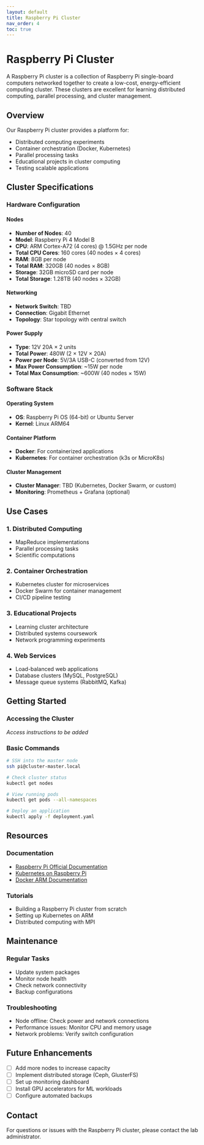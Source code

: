 ```yaml
---
layout: default
title: Raspberry Pi Cluster
nav_order: 4
toc: true
---
```


# Raspberry Pi Cluster

A Raspberry Pi cluster is a collection of Raspberry Pi single-board computers networked together to create a low-cost, energy-efficient computing cluster. These clusters are excellent for learning distributed computing, parallel processing, and cluster management.

## Overview

Our Raspberry Pi cluster provides a platform for:
- Distributed computing experiments
- Container orchestration (Docker, Kubernetes)
- Parallel processing tasks
- Educational projects in cluster computing
- Testing scalable applications

## Cluster Specifications

### Hardware Configuration

#### Nodes
- **Number of Nodes**: 40
- **Model**: Raspberry Pi 4 Model B
- **CPU**: ARM Cortex-A72 (4 cores) @ 1.5GHz per node
- **Total CPU Cores**: 160 cores (40 nodes × 4 cores)
- **RAM**: 8GB per node
- **Total RAM**: 320GB (40 nodes × 8GB)
- **Storage**: 32GB microSD card per node
- **Total Storage**: 1.28TB (40 nodes × 32GB)

#### Networking
- **Network Switch**: TBD
- **Connection**: Gigabit Ethernet
- **Topology**: Star topology with central switch

#### Power Supply
- **Type**: 12V 20A × 2 units
- **Total Power**: 480W (2 × 12V × 20A)
- **Power per Node**: 5V/3A USB-C (converted from 12V)
- **Max Power Consumption**: ~15W per node
- **Total Max Consumption**: ~600W (40 nodes × 15W)

### Software Stack

#### Operating System
- **OS**: Raspberry Pi OS (64-bit) or Ubuntu Server
- **Kernel**: Linux ARM64

#### Container Platform
- **Docker**: For containerized applications
- **Kubernetes**: For container orchestration (k3s or MicroK8s)

#### Cluster Management
- **Cluster Manager**: TBD (Kubernetes, Docker Swarm, or custom)
- **Monitoring**: Prometheus + Grafana (optional)

## Use Cases

### 1. Distributed Computing
- MapReduce implementations
- Parallel processing tasks
- Scientific computations

### 2. Container Orchestration
- Kubernetes cluster for microservices
- Docker Swarm for container management
- CI/CD pipeline testing

### 3. Educational Projects
- Learning cluster architecture
- Distributed systems coursework
- Network programming experiments

### 4. Web Services
- Load-balanced web applications
- Database clusters (MySQL, PostgreSQL)
- Message queue systems (RabbitMQ, Kafka)

## Getting Started

### Accessing the Cluster

*Access instructions to be added*

### Basic Commands

```bash
# SSH into the master node
ssh pi@cluster-master.local

# Check cluster status
kubectl get nodes

# View running pods
kubectl get pods --all-namespaces

# Deploy an application
kubectl apply -f deployment.yaml
```

## Resources

### Documentation
- [Raspberry Pi Official Documentation](https://www.raspberrypi.org/documentation/)
- [Kubernetes on Raspberry Pi](https://kubernetes.io/)
- [Docker ARM Documentation](https://docs.docker.com/)

### Tutorials
- Building a Raspberry Pi cluster from scratch
- Setting up Kubernetes on ARM
- Distributed computing with MPI

## Maintenance

### Regular Tasks
- Update system packages
- Monitor node health
- Check network connectivity
- Backup configurations

### Troubleshooting
- Node offline: Check power and network connections
- Performance issues: Monitor CPU and memory usage
- Network problems: Verify switch configuration

## Future Enhancements

- [ ] Add more nodes to increase capacity
- [ ] Implement distributed storage (Ceph, GlusterFS)
- [ ] Set up monitoring dashboard
- [ ] Install GPU accelerators for ML workloads
- [ ] Configure automated backups

## Contact

For questions or issues with the Raspberry Pi cluster, please contact the lab administrator.

